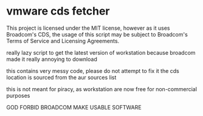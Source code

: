 # vmware cds fetcher

This project is licensed under the MIT license, however as it uses Broadcom's
CDS, the usage of this script may be subject to Broadcom's Terms of Service and
Licensing Agreements.

really lazy script to get the latest version of workstation because broadcom
made it really annoying to download

this contains very messy code, please do not attempt to fix it the cds location
is sourced from the aur sources list

this is not meant for piracy, as workstation are now free for non-commercial
purposes

GOD FORBID BROADCOM MAKE USABLE SOFTWARE
